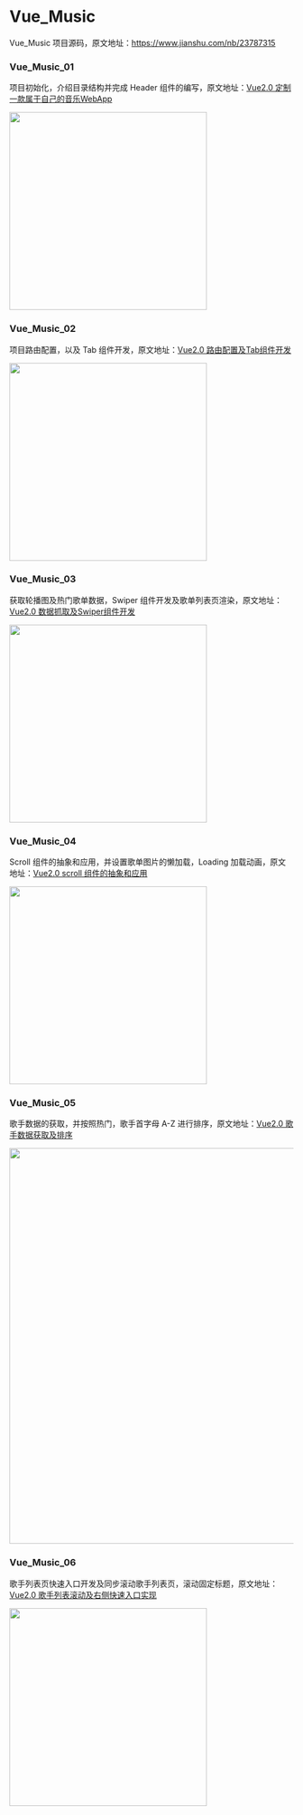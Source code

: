 # Vue_Music

Vue_Music 项目源码，原文地址：https://www.jianshu.com/nb/23787315

### Vue_Music_01

项目初始化，介绍目录结构并完成 Header 组件的编写，原文地址：[Vue2.0 定制一款属于自己的音乐WebApp](https://www.jianshu.com/p/fde852e31cda)

<img src="https://upload-images.jianshu.io/upload_images/1662958-ad4cebfaa5b53171.png?imageMogr2/auto-orient/strip%7CimageView2/2/w/377" width="350">

### Vue_Music_02

项目路由配置，以及 Tab 组件开发，原文地址：[Vue2.0 路由配置及Tab组件开发](https://www.jianshu.com/p/9ea0935421c5)

<img src="https://upload-images.jianshu.io/upload_images/1662958-192339d11ef37572.gif?imageMogr2/auto-orient/strip%7CimageView2/2/w/449" width="350">

### Vue_Music_03

获取轮播图及热门歌单数据，Swiper 组件开发及歌单列表页渲染，原文地址：[Vue2.0 数据抓取及Swiper组件开发](https://www.jianshu.com/p/de4a631f4a4a)

<img src="https://upload-images.jianshu.io/upload_images/1662958-1df52ebcadc2375b.gif?imageMogr2/auto-orient/strip%7CimageView2/2/w/450" width="350">

### Vue_Music_04

Scroll 组件的抽象和应用，并设置歌单图片的懒加载，Loading 加载动画，原文地址：[Vue2.0 scroll 组件的抽象和应用](https://www.jianshu.com/p/b7a61470b79d)

<img src="https://upload-images.jianshu.io/upload_images/1662958-bac835ba589e3447.gif?imageMogr2/auto-orient/strip%7CimageView2/2/w/450" width="350">

### Vue_Music_05

歌手数据的获取，并按照热门，歌手首字母 A-Z 进行排序，原文地址：[Vue2.0 歌手数据获取及排序](https://www.jianshu.com/p/4e341651addb)

<img src="https://upload-images.jianshu.io/upload_images/1662958-47d8c777ad4ac2b9.png?imageMogr2/auto-orient/strip%7CimageView2/2/w/700" width="700">

### Vue_Music_06

歌手列表页快速入口开发及同步滚动歌手列表页，滚动固定标题，原文地址：[Vue2.0 歌手列表滚动及右侧快速入口实现](https://www.jianshu.com/p/3036c6e6f389)

<img src="https://upload-images.jianshu.io/upload_images/1662958-c2aec84aab7078b9.gif?imageMogr2/auto-orient/strip%7CimageView2/2/w/449" width="350">
